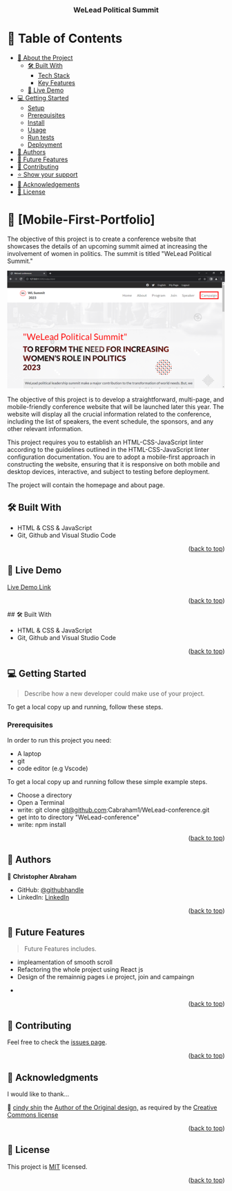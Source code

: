 <a name="readme-top"></a>

<div align="center">
  <br/>

  <h3><b>WeLead Political Summit</b></h3>

</div>

<!-- TABLE OF CONTENTS -->

# 📗 Table of Contents

- [📖 About the Project](#about-project)
  - [🛠 Built With](#built-with)
    - [Tech Stack](#tech-stack)
    - [Key Features](#key-features)
  - [🚀 Live Demo](#live-demo)
- [💻 Getting Started](#getting-started)
  - [Setup](#setup)
  - [Prerequisites](#prerequisites)
  - [Install](#install)
  - [Usage](#usage)
  - [Run tests](#run-tests)
  - [Deployment](#triangular_flag_on_post-deployment)
- [👥 Authors](#authors)
- [🔭 Future Features](#future-features)
- [🤝 Contributing](#contributing)
- [⭐️ Show your support](#support)
- [🙏 Acknowledgements](#acknowledgements)
- [📝 License](#license)

# 📖 [Mobile-First-Portfolio] <a name="about-project"></a>

The objective of this project is to create a conference website that showcases the details of an upcoming summit aimed at increasing the involvement of women in politics. The summit is titled "WeLead Political Summit."

![screenshot](./assets/WeLead%20conferences%20-%20Google%20Chrome%202_9_2023%208_54_30%20AM.png)

The objective of this project is to develop a straightforward, multi-page, and mobile-friendly conference website that will be launched later this year. The website will display all the crucial information related to the conference, including the list of speakers, the event schedule, the sponsors, and any other relevant information.

This project requires you to establish an HTML-CSS-JavaScript linter according to the guidelines outlined in the HTML-CSS-JavaScript linter configuration documentation. You are to adopt a mobile-first approach in constructing the website, ensuring that it is responsive on both mobile and desktop devices, interactive, and subject to testing before deployment.

The project will contain the homepage and about page.

## 🛠 Built With <a name="built-with"></a>

- HTML & CSS & JavaScript
- Git, Github and Visual Studio Code

<p align="right">(<a href="#readme-top">back to top</a>)</p>

## 🚀 Live Demo <a name="#live-demo"></a>
[Live Demo Link](https://cabraham1.github.io/WeLead-conference/)


<p align="right">(<a href="#readme-top">back to top</a>)</p>
## 🛠 Built With <a name="built-with"></a>

- HTML & CSS & JavaScript
- Git, Github and Visual Studio Code

<p align="right">(<a href="#readme-top">back to top</a>)</p>

<!-- GETTING STARTED -->

## 💻 Getting Started <a name="getting-started"></a>

> Describe how a new developer could make use of your project.

To get a local copy up and running, follow these steps.

### Prerequisites

In order to run this project you need:

 - A laptop
 - git
 - code editor (e.g Vscode)

To get a local copy up and running follow these simple example steps.

- Choose a directory
- Open a Terminal
- write: git clone git@github.com:Cabraham1/WeLead-conference.git
- get into to directory "WeLead-conference"
- write: npm install

<p align="right">(<a href="#readme-top">back to top</a>)</p>

<!-- AUTHORS -->

## 👥 Authors <a name="authors"></a>

👤 **Christopher Abraham**
- GitHub: [@githubhandle](https://github.com/cabraham1)
- LinkedIn: [LinkedIn](https://www.linkedin.com/in/abrahamchristopher)


<p align="right">(<a href="#readme-top">back to top</a>)</p>


<!-- FUTURE FEATURES -->

## 👥 Future Features <a name="Future Features"></a>

> Future Features includes.

* impleamentation of smooth scroll
* Refactoring the whole project using React js
* Design of the remainnig pages i.e project, join and campaingn 
- 


<p align="right">(<a href="#readme-top">back to top</a>)</p>

<!-- CONTRIBUTING -->

## 🤝 Contributing <a name="contributor"></a>

Feel free to check the [issues page](https://github.com/Cabraham1/WeLead-conference/issues).

<p align="right">(<a href="#readme-top">back to top</a>)</p>


<!-- ACKNOWLEDGEMENTS -->

## 🙏 Acknowledgments <a name="acknowledgements"></a>

I would like to thank...

👤 [cindy shin](https://www.behance.net/adagio07) the [ Author of the Original design,](https://www.behance.net/adagio07) as required by the [Creative Commons license](https://www.behance.net/adagio07)


<p align="right">(<a href="#readme-top">back to top</a>)</p>

<!-- LICENSE -->

## 📝 License <a name="license"></a>

This project is [MIT](./MIT.md) licensed.



<p align="right">(<a href="#readme-top">back to top</a>)</p>
